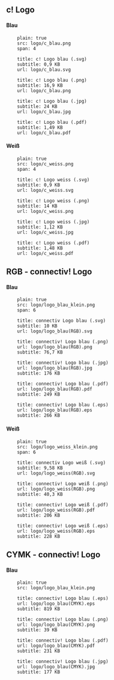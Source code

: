 ## c! Logo

#### Blau

```image
    plain: true
    src: logo/c_blau.png
    span: 4
```


```download|span-3
    title: c! Logo blau (.svg)
    subtitle: 0,9 KB
    url: logo/c_blau.svg
```

```download|span-3
    title: c! Logo blau (.png)
    subtitle: 16,9 KB
    url: logo/c_blau.png
```

```download|span-3
    title: c! Logo blau (.jpg)
    subtitle: 24 KB
    url: logo/c_blau.jpg
```

```download|span-3
    title: c! Logo blau (.pdf)
    subtitle: 1,49 KB
    url: logo/c_blau.pdf
```

#### Weiß

```image
    plain: true
    src: logo/c_weiss.png
    span: 4
```

```download|span-3
    title: c! Logo weiss (.svg)
    subtitle: 0,9 KB
    url: logo/c_weiss.svg
```

```download|span-3
    title: c! Logo weiss (.png)
    subtitle: 14 KB
    url: logo/c_weiss.png
```

```download|span-3
    title: c! Logo weiss (.jpg)
    subtitle: 1,12 KB
    url: logo/c_weiss.jpg
```

```download|span-3
    title: c! Logo weiss (.pdf)
    subtitle: 1,48 KB
    url: logo/c_weiss.pdf
```


## RGB - connectiv! Logo

#### Blau

```image
    plain: true
    src: logo/logo_blau_klein.png
    span: 6
```

```download|span-3
    title: connectiv Logo blau (.svg)
    subtitle: 10 KB
    url: logo/logo_blau(RGB).svg
```

```download|span-3
    title: connectiv! Logo blau (.png)
    url: logo/logo_blau(RGB).png
    subtitle: 76,7 KB
```

```download|span-3
    title: connectiv! Logo blau (.jpg)
    url: logo/logo_blau(RGB).jpg
    subtitle: 176 KB
```

```download|span-3
    title: connectiv! Logo blau (.pdf)
    url: logo/logo_blau(RGB).pdf
    subtitle: 249 KB
```

```download|span-3
    title: connectiv! Logo blau (.eps)
    url: logo/logo_blau(RGB).eps
    subtitle: 266 KB
```

#### Weiß

```image
    plain: true
    src: logo/logo_weiss_klein.png
    span: 6
```

```download|span-3
    title: connectiv Logo weiß (.svg)
    subtitle: 9,58 KB
    url: logo/logo_weiss(RGB).svg
```

```download|span-3
    title: connectiv! Logo weiß (.png)
    url: logo/logo_weiss(RGB).png
    subtitle: 40,3 KB
```

```download|span-3
    title: connectiv! Logo weiß (.pdf)
    url: logo/logo_weiss(RGB).pdf
    subtitle: 206 KB
```

```download|span-3
    title: connectiv! Logo weiß (.eps)
    url: logo/logo_weiss(RGB).eps
    subtitle: 228 KB
```

## CYMK - connectiv! Logo

#### Blau

```image
    plain: true
    src: logo/logo_blau_klein.png
```

```download|span-3
    title: connectiv! Logo blau (.eps)
    url: logo/logo_blau(CMYK).eps
    subtitle: 819 KB
```

```download|span-3
    title: connectiv! Logo blau (.png)
    url: logo/logo_blau(CMYK).png
    subtitle: 39 KB
```

```download|span-3
    title: connectiv! Logo blau (.pdf)
    url: logo/logo_blau(CMYK).pdf
    subtitle: 231 KB
```

```download|span-3
    title: connectiv! Logo blau (.jpg)
    url: logo/logo_blau(CMYK).jpg
    subtitle: 177 KB
```
